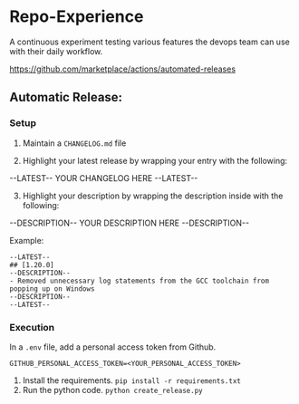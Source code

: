 # Repo-Experience

A continuous experiment testing various features the devops team can use with their daily workflow.

https://github.com/marketplace/actions/automated-releases

## Automatic Release: 

### Setup 

1. Maintain a `CHANGELOG.md` file

2. Highlight your latest release by wrapping your entry with the following: 

--LATEST--
YOUR CHANGELOG HERE
--LATEST--

3. Highlight your description by wrapping the description inside with the following:

--DESCRIPTION--
YOUR DESCRIPTION HERE
--DESCRIPTION--

Example: 

```
--LATEST--
## [1.20.0]
--DESCRIPTION--
- Removed unnecessary log statements from the GCC toolchain from popping up on Windows
--DESCRIPTION--
--LATEST--
```

### Execution

In a `.env` file, add a personal access token from Github. 
```
GITHUB_PERSONAL_ACCESS_TOKEN=<YOUR_PERSONAL_ACCESS_TOKEN>
```

1. Install the requirements. `pip install -r requirements.txt`
2. Run the python code. `python create_release.py`
